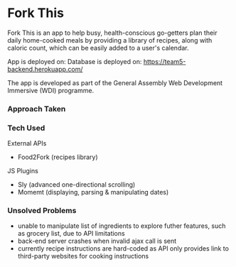 # Fork This

Fork This is an app to help busy, health-conscious go-getters plan their daily home-cooked meals by providing a library of recipes, along with caloric count, which can be easily added to a user's calendar.

App is deployed on: 
Database is deployed on: https://team5-backend.herokuapp.com/

The app is developed as part of the General Assembly Web Development Immersive (WDI) programme.


### Approach Taken




### Tech Used

External APIs
- Food2Fork (recipes library)

JS Plugins
- Sly (advanced one-directional scrolling)
- Momemt (displaying, parsing & manipulating dates)


### Unsolved Problems

- unable to manipulate list of ingredients to explore futher features, such as grocery list, due to API limitations
- back-end server crashes when invalid ajax call is sent
- currently recipe instructions are hard-coded as API only provides link to third-party websites for cooking instructions
